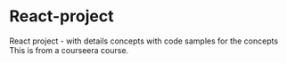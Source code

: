 # React-project
React project - with details concepts with code samples for the concepts 
This is from a courseera course.



